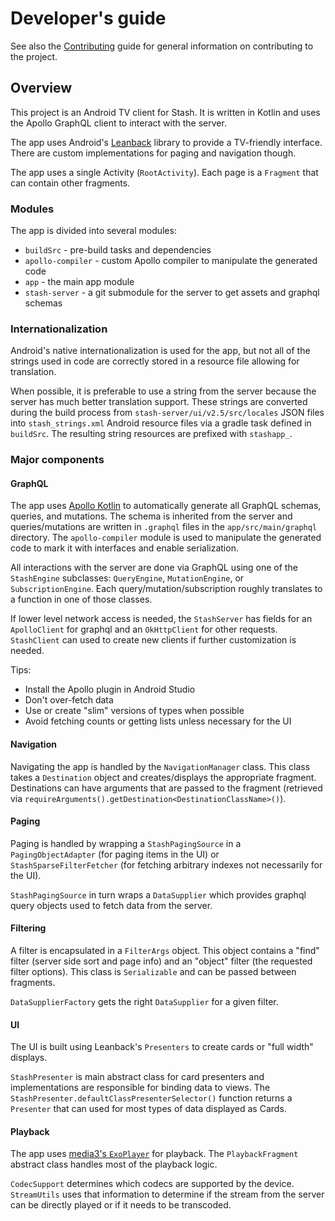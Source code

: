 # Developer's guide

See also the [Contributing](CONTRIBUTING.md) guide for general information on contributing to the project.

##  Overview

This project is an Android TV client for Stash. It is written in Kotlin and uses the Apollo GraphQL client to interact with the server.

The app uses Android's [Leanback](https://developer.android.com/training/tv/playback/leanback/) library to provide a TV-friendly interface. There are custom implementations for paging and navigation though.

The app uses a single Activity (`RootActivity`). Each page is a `Fragment` that can contain other fragments.

### Modules

The app is divided into several modules:
- `buildSrc` - pre-build tasks and dependencies
- `apollo-compiler` - custom Apollo compiler to manipulate the generated code
- `app` - the main app module
- `stash-server` - a git submodule for the server to get assets and graphql schemas

### Internationalization

Android's native internationalization is used for the app, but not all of the strings used in code are correctly stored in a resource file allowing for translation.

When possible, it is preferable to use a string from the server because the server has much better translation support. These strings are converted during the build process from `stash-server/ui/v2.5/src/locales` JSON files into `stash_strings.xml` Android resource files via a gradle task defined in `buildSrc`. The resulting string resources are prefixed with `stashapp_`.

### Major components

#### GraphQL

The app uses [Apollo Kotlin](https://www.apollographql.com/docs/kotlin) to automatically generate all GraphQL schemas, queries, and mutations. The schema is inherited from the server and queries/mutations are written in `.graphql` files in the `app/src/main/graphql` directory. The `apollo-compiler` module is used to manipulate the generated code to mark it with interfaces and enable serialization.

All interactions with the server are done via GraphQL using one of the `StashEngine` subclasses: `QueryEngine`, `MutationEngine`, or `SubscriptionEngine`. Each query/mutation/subscription roughly translates to a function in one of those classes.

If lower level network access is needed, the `StashServer` has fields for an `ApolloClient` for graphql and an `OkHttpClient` for other requests. `StashClient` can used to create new clients if further customization is needed.

Tips:
- Install the Apollo plugin in Android Studio
- Don't over-fetch data
- Use or create "slim" versions of types when possible
- Avoid fetching counts or getting lists unless necessary for the UI

#### Navigation

Navigating the app is handled by the `NavigationManager` class. This class takes a `Destination` object and creates/displays the appropriate fragment. Destinations can have arguments that are passed to the fragment (retrieved via `requireArguments().getDestination<DestinationClassName>()`).

#### Paging

Paging is handled by wrapping a `StashPagingSource` in a `PagingObjectAdapter` (for paging items in the UI) or `StashSparseFilterFetcher` (for fetching arbitrary indexes not necessarily for the UI).

`StashPagingSource` in turn wraps a `DataSupplier` which provides graphql query objects used to fetch data from the server.

#### Filtering

A filter is encapsulated in a `FilterArgs` object. This object contains a "find" filter (server side sort and page info) and an "object" filter (the requested filter options). This class is `Serializable` and can be passed between fragments.

`DataSupplierFactory` gets the right `DataSupplier` for a given filter.

#### UI

The UI is built using Leanback's `Presenters` to create cards or "full width" displays.

`StashPresenter` is main abstract class for card presenters and implementations are responsible for binding data to views. The `StashPresenter.defaultClassPresenterSelector()` function returns a `Presenter` that can used for most types of data displayed as Cards.

#### Playback

The app uses [media3's `ExoPlayer`](https://github.com/androidx/media) for playback. The `PlaybackFragment` abstract class handles most of the playback logic.

`CodecSupport` determines which codecs are supported by the device. `StreamUtils` uses that information to determine if the stream from the server can be directly played or if it needs to be transcoded.
